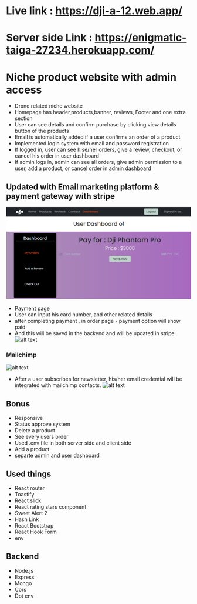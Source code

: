 # Live link : https://dji-a-12.web.app/

# Server side Link : https://enigmatic-taiga-27234.herokuapp.com/

# Niche product website with admin access

- Drone related niche website
- Homepage has header,products,banner, reviews, Footer and one extra section
- User can see details and confirm purchase by clicking view details button of the products
- Email is automatically added if a user confirms an order of a product
- Implemented login system with email and password registration
- If logged in, user can see hise/her orders, give a review, checkout, or cancel his order in user dashboard
- If admin logs in, admin can see all orders, give admin permission to a user, add a product, or cancel order in admin dashboard

## Updated with Email marketing platform & payment gateway with stripe

![alt text](src/images/Screenshot_10.png)

- Payment page
- User can input his card number, and other related details
- after completing payment , in order page - payment option will show paid
- And this will be saved in the backend and will be updated in stripe
  ![alt text](images/Screenshot_11.png)

### Mailchimp

![alt text]("../a-12-client/src/images/Screenshot_12.png)

- After a user subscribes for newsletter, his/her email credential will be integrated with mailchimp contacts.
  ![alt text]("../a-12-client/src/images/Screenshot_13.png)

## Bonus

- Responsive
- Status approve system
- Delete a product
- See every users order
- Used .env file in both server side and client side
- Add a product
- separte admin and user dashboard

## Used things

- React router
- Toastify
- React slick
- React rating stars component
- Sweet Alert 2
- Hash Link
- React Bootstrap
- React Hook Form
- env

## Backend

- Node.js
- Express
- Mongo
- Cors
- Dot env
